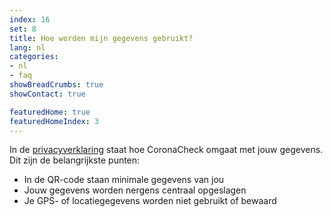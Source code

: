 ```yaml
---
index: 16
set: 8
title: Hoe worden mijn gegevens gebruikt?
lang: nl
categories:
- nl
- faq
showBreadCrumbs: true
showContact: true

featuredHome: true
featuredHomeIndex: 3
---
```

In de [privacyverklaring](/nl/privacy) staat hoe CoronaCheck omgaat met jouw gegevens. Dit zijn de belangrijkste punten:

- In de QR-code staan minimale gegevens van jou
- Jouw gegevens worden nergens centraal opgeslagen
- Je GPS- of locatiegegevens worden niet gebruikt of bewaard
